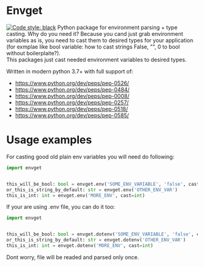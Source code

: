 Envget
===
<a href="https://github.com/psf/black"><img alt="Code style: black" src="https://img.shields.io/badge/code%20style-black-000000.svg"></a>
Python package for environment parsing + type casting. Why do you need it? Because you cand just grab environment variables as is, you need to cast them to desired types for your application (for exmplae like bool variable: how to cast strings False, "", 0 to bool without boilerplaite?).  
This packages just cast needed environment variables to desired types.

Written in modern python 3.7+ with full support of:
* https://www.python.org/dev/peps/pep-0526/
* https://www.python.org/dev/peps/pep-0484/
* https://www.python.org/dev/peps/pep-0008/
* https://www.python.org/dev/peps/pep-0257/
* https://www.python.org/dev/peps/pep-0518/
* https://www.python.org/dev/peps/pep-0585/

Usage examples
===
For casting good old plain env variables you will need do following:
```python
import envget


this_will_be_bool: bool = envget.env('SOME_ENV_VARIABLE', 'false', cast=bool))
or_this_is_string_by_default: str = envget.env('OTHER_ENV_VAR')
this_is_int: int = envget.env('MORE_ENV', cast=int)
```


If your are using .env file, you can do it too:
```python
import envget


this_will_be_bool: bool = envget.dotenv('SOME_ENV_VARIABLE', 'false', cast=bool))
or_this_is_string_by_default: str = envget.dotenv('OTHER_ENV_VAR')
this_is_int: int = envget.dotenv('MORE_ENV', cast=int)
```
Dont worry, file will be readed and parsed only once.
